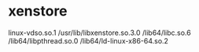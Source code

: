 xenstore
========

linux-vdso.so.1
/usr/lib/libxenstore.so.3.0
/lib64/libc.so.6
/lib64/libpthread.so.0
/lib64/ld-linux-x86-64.so.2
